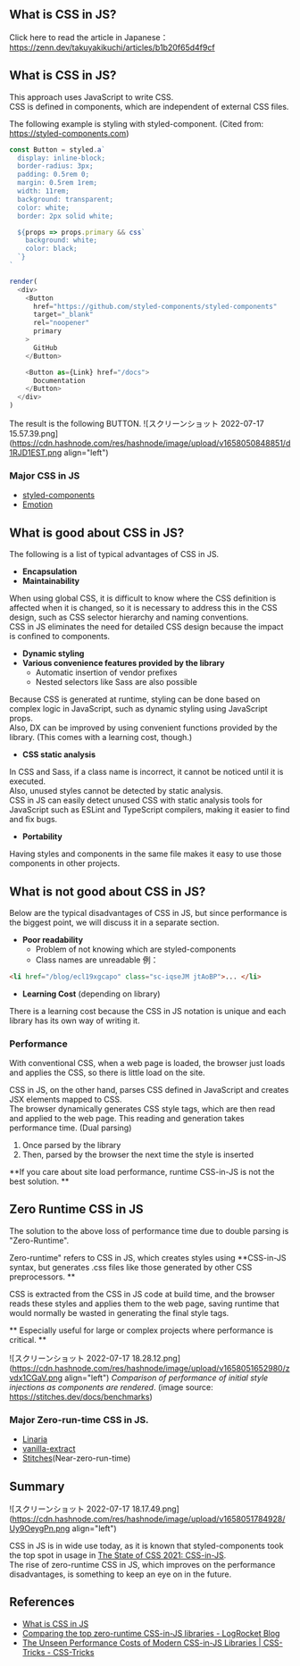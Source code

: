 ## What is CSS in JS?

Click here to read the article in Japanese：https://zenn.dev/takuyakikuchi/articles/b1b20f65d4f9cf

## What is CSS in JS?
This approach uses JavaScript to write CSS.<br/>
CSS is defined in components, which are independent of external CSS files.

The following example is styling with styled-component.
(Cited from: https://styled-components.com)

```js
const Button = styled.a`
  display: inline-block;
  border-radius: 3px;
  padding: 0.5rem 0;
  margin: 0.5rem 1rem;
  width: 11rem;
  background: transparent;
  color: white;
  border: 2px solid white;

  ${props => props.primary && css`
    background: white;
    color: black;
  `}
`

render(
  <div>
    <Button
      href="https://github.com/styled-components/styled-components"
      target="_blank"
      rel="noopener"
      primary
    >
      GitHub
    </Button>

    <Button as={Link} href="/docs">
      Documentation
    </Button>
  </div>
)
```

The result is the following BUTTON.
![スクリーンショット 2022-07-17 15.57.39.png](https://cdn.hashnode.com/res/hashnode/image/upload/v1658050848851/d1RJD1EST.png align="left")

### Major CSS in JS

- [styled-components](https://styled-components.com/)
- [Emotion](https://emotion.sh/docs/introduction)

## What is good about CSS in JS?

The following is a list of typical advantages of CSS in JS.

- **Encapsulation**
- **Maintainability**

When using global CSS, it is difficult to know where the CSS definition is affected when it is changed, so it is necessary to address this in the CSS design, such as CSS selector hierarchy and naming conventions.<br/>
CSS in JS eliminates the need for detailed CSS design because the impact is confined to components.

- **Dynamic styling**
- **Various convenience features provided by the library**
  - Automatic insertion of vendor prefixes
  - Nested selectors like Sass are also possible

Because CSS is generated at runtime, styling can be done based on complex logic in JavaScript, such as dynamic styling using JavaScript props.<br/>
Also, DX can be improved by using convenient functions provided by the library. (This comes with a learning cost, though.)

- **CSS static analysis**

In CSS and Sass, if a class name is incorrect, it cannot be noticed until it is executed. <br/>
Also, unused styles cannot be detected by static analysis.<br/>
CSS in JS can easily detect unused CSS with static analysis tools for JavaScript such as ESLint and TypeScript compilers, making it easier to find and fix bugs.

- **Portability**

Having styles and components in the same file makes it easy to use those components in other projects.

## What is not good about CSS in JS?

Below are the typical disadvantages of CSS in JS, but since performance is the biggest point, we will discuss it in a separate section.

- **Poor readability**
  - Problem of not knowing which are styled-components
  - Class names are unreadable
例：
```html
<li href="/blog/ecl19xgcapo" class="sc-iqseJM jtAoBP">... </li>
```

- **Learning Cost** (depending on library)

There is a learning cost because the CSS in JS notation is unique and each library has its own way of writing it.

### Performance

With conventional CSS, when a web page is loaded, the browser just loads and applies the CSS, so there is little load on the site.

CSS in JS, on the other hand, parses CSS defined in JavaScript and creates JSX elements mapped to CSS.<br/>
The browser dynamically generates CSS style tags, which are then read and applied to the web page. This reading and generation takes performance time. (Dual parsing)

1. Once parsed by the library
2. Then, parsed by the browser the next time the style is inserted

**If you care about site load performance, runtime CSS-in-JS is not the best solution. **

## Zero Runtime CSS in JS

The solution to the above loss of performance time due to double parsing is "Zero-Runtime".

Zero-runtime" refers to CSS in JS, which creates styles using **CSS-in-JS syntax, but generates .css files like those generated by other CSS preprocessors. **

CSS is extracted from the CSS in JS code at build time, and the browser reads these styles and applies them to the web page, saving runtime that would normally be wasted in generating the final style tags.

** Especially useful for large or complex projects where performance is critical. **


![スクリーンショット 2022-07-17 18.28.12.png](https://cdn.hashnode.com/res/hashnode/image/upload/v1658051652980/zvdx1CGaV.png align="left")
*Comparison of performance of initial style injections as components are rendered*.
(image source: https://stitches.dev/docs/benchmarks)

### Major Zero-run-time CSS in JS.

- [Linaria](https://linaria.dev/)
- [vanilla-extract](https://vanilla-extract.style/)
- [Stitches](https://stitches.dev/)(Near-zero-run-time)

## Summary


![スクリーンショット 2022-07-17 18.17.49.png](https://cdn.hashnode.com/res/hashnode/image/upload/v1658051784928/Uy9OeygPn.png align="left")

CSS in JS is in wide use today, as it is known that styled-components took the top spot in usage in [The State of CSS 2021: CSS-in-JS](https://2021.stateofcss.com/en-US/technologies/css-in-js). <br/>
The rise of zero-runtime CSS in JS, which improves on the performance disadvantages, is something to keep an eye on in the future.

## References

- [What is CSS in JS](https://b.0218.jp/202202182358.html)
- [Comparing the top zero-runtime CSS-in-JS libraries - LogRocket Blog](https://blog.logrocket.com/comparing-the-top-zero-runtime-css-in-js-libraries/)
- [The Unseen Performance Costs of Modern CSS-in-JS Libraries | CSS-Tricks - CSS-Tricks](https://css-tricks.com/the-unseen-performance-costs-of-modern-css-in-js-libraries/)
